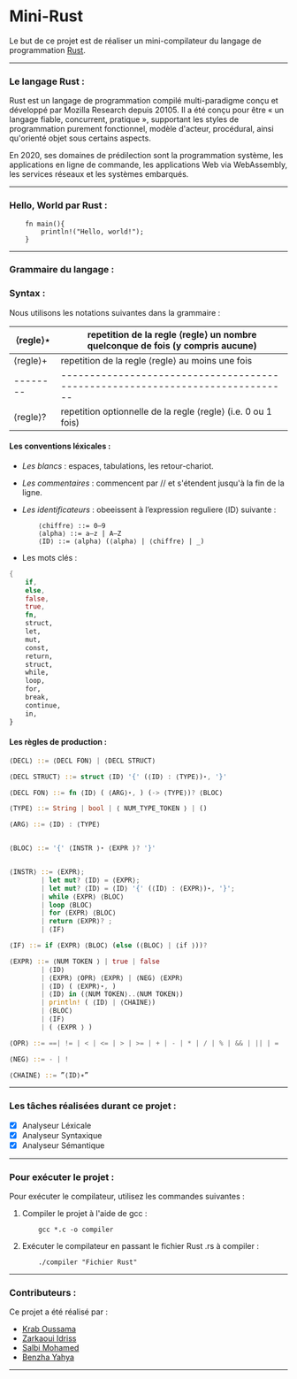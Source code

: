 # Mini-Rust

Le but de ce projet est de réaliser un mini-compilateur du langage de programmation [Rust](https://www.rust-lang.org/).

___
### **Le langage Rust :**

Rust est un langage de programmation compilé multi-paradigme conçu et développé par Mozilla Research depuis 20105. Il a été conçu pour être « un langage fiable, concurrent, pratique », supportant les styles de programmation purement fonctionnel, modèle d'acteur, procédural, ainsi qu'orienté objet sous certains aspects.

En 2020, ses domaines de prédilection sont la programmation système, les applications en ligne de commande, les applications Web via WebAssembly, les services réseaux et les systèmes embarqués.
___
### **Hello, World par Rust :**
```
    fn main(){
        println!("Hello, world!");
    }
```
___
### **Grammaire du langage :**

### **Syntax :**

Nous utilisons les notations suivantes dans la grammaire :

⟨regle⟩⋆  | repetition de la regle ⟨regle⟩ un nombre quelconque de fois (y compris aucune)
-------- | ------------------------------------------------------------------------------
⟨regle⟩+  | repetition de la regle ⟨regle⟩ au moins une fois
-------- | ------------------------------------------------------------------------------
⟨regle⟩?  | repetition optionnelle de la regle ⟨regle⟩ (i.e. 0 ou 1 fois)


#### **Les conventions léxicales :**

* *Les blancs* : espaces, tabulations, les retour-chariot.

* *Les commentaires* : commencent par // et s'étendent jusqu'à la fin de la ligne.

* *Les identificateurs* : obeeissent à l’expression reguliere ⟨ID⟩ suivante :

    ```
        ⟨chiffre⟩ ::= 0–9
        ⟨alpha⟩ ::= a–z | A–Z
        ⟨ID⟩ ::= ⟨alpha⟩ (⟨alpha⟩ | ⟨chiffre⟩ | _)

    ```

* Les mots clés :

```rust
{
    if,
    else,
    false,
    true,
    fn,
    struct,
    let,
    mut,
    const,
    return,
    struct,
    while,
    loop,
    for,
    break,
    continue,
    in,
}

```

#### **Les règles de production :**


```rust
⟨DECL⟩ ::= ⟨DECL FON⟩ | ⟨DECL STRUCT⟩

⟨DECL STRUCT⟩ ::= struct ⟨ID⟩ '{' (⟨ID⟩ : ⟨TYPE⟩)⋆, '}'

⟨DECL FON⟩ ::= fn ⟨ID⟩ ( ⟨ARG⟩⋆, ) (-> ⟨TYPE⟩)? ⟨BLOC⟩

⟨TYPE⟩ ::= String | bool | ⟨ NUM_TYPE_TOKEN ⟩ | ()

⟨ARG⟩ ::= ⟨ID⟩ : ⟨TYPE⟩


⟨BLOC⟩ ::= '{' ⟨INSTR ⟩⋆ ⟨EXPR ⟩? '}'


⟨INSTR⟩ ::= ⟨EXPR⟩;
        | let mut? ⟨ID⟩ = ⟨EXPR⟩;
        | let mut? ⟨ID⟩ = ⟨ID⟩ '{' (⟨ID⟩ : ⟨EXPR⟩)⋆, '}';
        | while ⟨EXPR⟩ ⟨BLOC⟩
        | loop ⟨BLOC⟩
        | for ⟨EXPR⟩ ⟨BLOC⟩
        | return ⟨EXPR⟩? ;
        | ⟨IF⟩

⟨IF⟩ ::= if ⟨EXPR⟩ ⟨BLOC⟩ (else (⟨BLOC⟩ | ⟨if ⟩))?

⟨EXPR⟩ ::= ⟨NUM TOKEN ⟩ | true | false
        | ⟨ID⟩
        | ⟨EXPR⟩ ⟨OPR⟩ ⟨EXPR⟩ | ⟨NEG⟩ ⟨EXPR⟩
        | ⟨ID⟩ ( ⟨EXPR⟩⋆, )
        | ⟨ID⟩ in (⟨NUM TOKEN⟩..⟨NUM TOKEN⟩)
        | println! ( ⟨ID⟩ | ⟨CHAINE⟩)
        | ⟨BLOC⟩
        | ⟨IF⟩
        | ( ⟨EXPR ⟩ )

⟨OPR⟩ ::= ==| != | < | <= | > | >= | + | - | * | / | % | && | || | =

⟨NEG⟩ ::= - | !

⟨CHAINE⟩ ::= ”⟨ID⟩∗”
```

___
### **Les tâches réalisées durant ce projet :**

- [x] Analyseur Léxicale
- [x] Analyseur Syntaxique
- [x] Analyseur Sémantique
___
### **Pour exécuter le projet :**
Pour exécuter le compilateur, utilisez les commandes suivantes :
1. Compiler le projet à l'aide de gcc :
    ``` cd "Mini-Rust"
        gcc *.c -o compiler
    ```
2. Exécuter le compilateur en passant le fichier Rust .rs à compiler :
    ```
        ./compiler "Fichier Rust"
    ```

___
### **Contributeurs :**
Ce projet a été réalisé par : 
  
  * [Krab Oussama](https://github.com/oussama1611)
  * [Zarkaoui Idriss](https://github.com/ZarkaouiI)
  * [Salbi Mohamed](https://github.com/vulture990)
  * [Benzha Yahya](https://github.com/OdapX)
  
___
